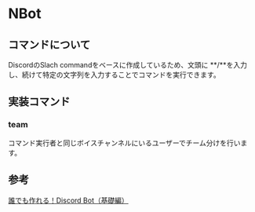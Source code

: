 # NBot
## コマンドについて
DiscordのSlach commandをベースに作成しているため、文頭に **/**を入力し、続けて特定の文字列を入力することでコマンドを実行できます。
## 実装コマンド
### team
コマンド実行者と同じボイスチャンネルにいるユーザーでチーム分けを行います。
## 参考
[誰でも作れる！Discord Bot（基礎編）](https://note.com/exteoi/n/nf1c37cb26c41)
